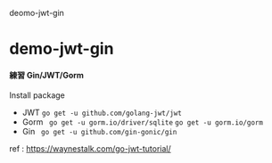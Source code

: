deomo-jwt-gin
# demo-jwt-gin

#### 練習 Gin/JWT/Gorm

Install package
+ JWT ``` go get -u github.com/golang-jwt/jwt ``` 
+ Gorm ```  go get -u gorm.io/driver/sqlite ``` ``` go get -u gorm.io/gorm ```
+ Gin  ``` go get -u github.com/gin-gonic/gin```

ref : https://waynestalk.com/go-jwt-tutorial/

